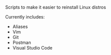 Scripts to make it easier to reinstall Linux distros

Currently includes:
* Aliases
* Vim
* Git
* Postman
* Visual Studio Code
